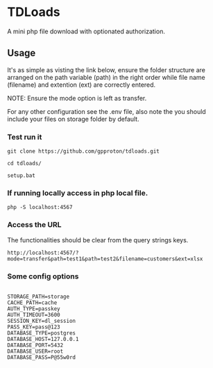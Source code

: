 # TDLoads

 A mini php file download with optionated authorization.

## Usage

It's as simple as visting the link below, ensure the folder structure are arranged on the path variable (path) in the right order while file name (filename) and extention (ext) are correctly entered.

NOTE: Ensure the mode option is left as transfer.

For any other configuration see the .env file, also note the you should include your files on storage folder  by default.

### Test run it

```
git clone https://github.com/gpproton/tdloads.git
```
```
cd tdloads/
```
```
setup.bat
```

### If running locally access in php local file.

```
php -S localhost:4567
```
### Access the URL

The functionalities should be clear from the query strings keys.

`````
http://localhost:4567/?mode=transfer&path=test1&path=test2&filename=customers&ext=xlsx
`````


### Some config options


`````

STORAGE_PATH=storage
CACHE_PATH=cache
AUTH_TYPE=passkey
AUTH_TIMEOUT=3600
SESSION_KEY=dl_session
PASS_KEY=pass@123
DATABASE_TYPE=postgres
DATABASE_HOST=127.0.0.1
DATABASE_PORT=5432
DATABASE_USER=root
DATABASE_PASS=P@55w0rd

`````